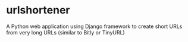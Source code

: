 # urlshortener
A Python web application using Django framework to create short URLs from very long URLs (similar to Bitly or TinyURL)
